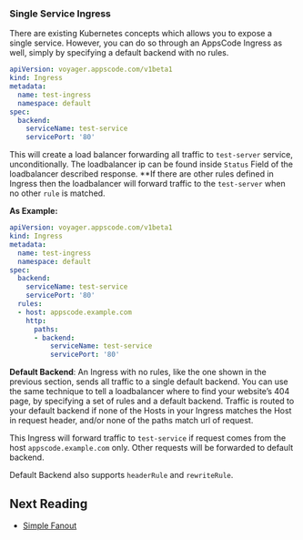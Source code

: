 ### Single Service Ingress
There are existing Kubernetes concepts which allows you to expose a single service. However, you can do so
through an AppsCode Ingress as well, simply by specifying a default backend with no rules.

```yaml
apiVersion: voyager.appscode.com/v1beta1
kind: Ingress
metadata:
  name: test-ingress
  namespace: default
spec:
  backend:
    serviceName: test-service
    servicePort: '80'
```

This will create a load balancer forwarding all traffic to `test-server` service, unconditionally. The
loadbalancer ip can be found inside `Status` Field of the loadbalancer described response. **If there are other
rules defined in Ingress then the loadbalancer will forward traffic to the `test-server` when no other `rule` is
matched.

**As Example:**

```yaml
apiVersion: voyager.appscode.com/v1beta1
kind: Ingress
metadata:
  name: test-ingress
  namespace: default
spec:
  backend:
    serviceName: test-service
    servicePort: '80'
  rules:
  - host: appscode.example.com
    http:
      paths:
      - backend:
          serviceName: test-service
          servicePort: '80'

```
**Default Backend**: An Ingress with no rules, like the one shown in the previous section, sends all
traffic to a single default backend. You can use the same technique to tell a loadbalancer
where to find your website’s 404 page, by specifying a set of rules and a default backend.
Traffic is routed to your default backend if none of the Hosts in your Ingress matches the Host in
request header, and/or none of the paths match url of request.

This Ingress will forward traffic to `test-service` if request comes from the host `appscode.example.com` only.
Other requests will be forwarded to default backend.

Default Backend also supports `headerRule` and `rewriteRule`.

## Next Reading
- [Simple Fanout](simple-fanout.md)